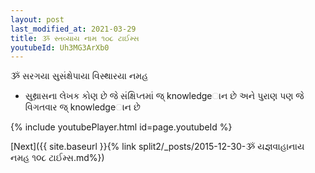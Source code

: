 ```yaml
---
layout: post
last_modified_at: 2021-03-29
title: ૐ સ્તવ્યાય નામ ૧૦૮ ટાઈમ્સ
youtubeId: Uh3MG3ArXb0
---
```

 
 
 ૐ સરગયા સુસંક્ષેપાયા વિસ્થારયા નમહ  
 
 -  સુથ્રાસના લેખક કોણ છે જે સંક્ષિપ્તમાં જ્ knowledgeાન છે અને પુરાણ પણ જે વિગતવાર જ્ knowledgeાન છે 
 
  
 
  
 
 
 
 
 
 


{% include youtubePlayer.html id=page.youtubeId %}
 
[Next]({{ site.baseurl }}{% link  split2/_posts/2015-12-30-ૐ યજ્ઞવાહાનાય નમહ ૧૦૮ ટાઈમ્સ.md%})
 
